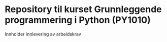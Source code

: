 # Repository til kurset Grunnleggende programmering i Python (PY1010)

Innholder innlevering av arbeidskrav
